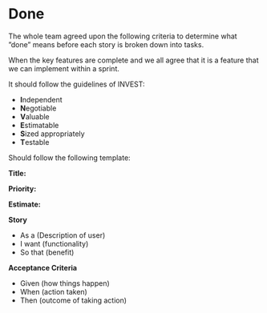 # Done

The whole team agreed upon the following criteria to determine what ”done” means before each story is broken down into tasks. 

When the key features are complete and we all agree that it is a feature that we can implement within a sprint.

It should follow the guidelines of INVEST:
- **I**ndependent
- **N**egotiable
- **V**aluable
- **E**stimatable
- **S**ized appropriately
- **T**estable

Should follow the following template:

**Title:**		

**Priority:**	

**Estimate:**  

**Story** 
 - As a (Description of user) 
 - I want (functionality) 
 - So that (benefit) 

**Acceptance Criteria**
 - Given (how things happen)
 - When (action taken)
 - Then (outcome of taking action)									

